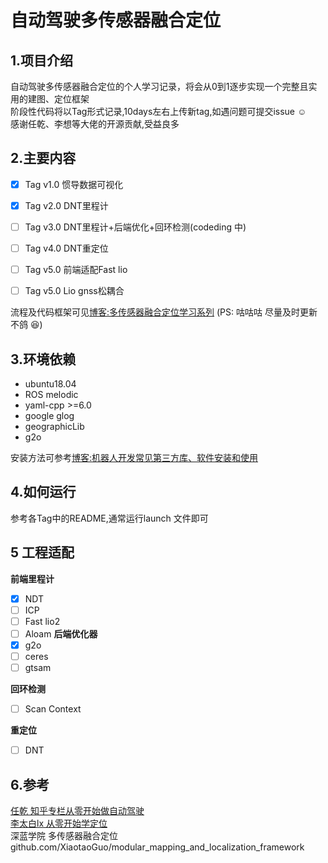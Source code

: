 # 自动驾驶多传感器融合定位
## 1.项目介绍
自动驾驶多传感器融合定位的个人学习记录，将会从0到1逐步实现一个完整且实用的建图、定位框架   
阶段性代码将以Tag形式记录,10days左右上传新tag,如遇问题可提交issue :relaxed:  
感谢任乾、李想等大佬的开源贡献,受益良多  

## 2.主要内容

+ [x] Tag v1.0 惯导数据可视化   
+ [x] Tag v2.0 DNT里程计  
+ [ ] Tag v3.0 DNT里程计+后端优化+回环检测(codeding 中)  
+ [ ] Tag v4.0 DNT重定位
+ [ ] Tag v5.0 前端适配Fast lio
+ [ ] Tag v5.0 Lio gnss松耦合
 


流程及代码框架可见[博客:多传感器融合定位学习系列](https://blog.csdn.net/weixin_37684239/article/details/126571774?spm=1001.2014.3001.5502) (PS: 咕咕咕 尽量及时更新不鸽 :laughing:) 

## 3.环境依赖
+ ubuntu18.04 
+ ROS melodic  
+ yaml-cpp >=6.0  
+ google glog  
+ geographicLib
+ g2o  

安装方法可参考[博客:机器人开发常见第三方库、软件安装和使用](https://blog.csdn.net/weixin_37684239/article/details/126568335?spm=1001.2014.3001.5501)

## 4.如何运行
参考各Tag中的README,通常运行launch 文件即可

## 5 工程适配
 **前端里程计**
+ [x] NDT    
+ [ ] ICP
+ [ ] Fast lio2  
+ [ ] Aloam
**后端优化器**
+ [x] g2o
+ [ ] ceres
+ [ ] gtsam

**回环检测**
+ [ ] Scan Context  

**重定位**
+ [ ] DNT

 
## 6.参考
[任乾 知乎专栏从零开始做自动驾驶](https://zhuanlan.zhihu.com/p/83775731)  
[李太白lx 从零开始学定位 ](https://blog.csdn.net/tiancailx/article/details/125785641?spm=1001.2014.3001.5501)  
深蓝学院 多传感器融合定位      
github.com/XiaotaoGuo/modular_mapping_and_localization_framework
